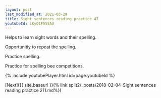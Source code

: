 ```yaml
---
layout: post
last_modified_at: 2021-03-29
title: Sight sentences reading practice 47
youtubeId: iKyQ1F555AU
---
```

 
 
Helps to learn sight words and their spelling.

Opportunitiy to repeat the spelling. 

Practice spelling. 
 
Practice for spelling bee competitions. 
 
{% include youtubePlayer.html id=page.youtubeId %}
 
 

[Next]({{ site.baseurl }}{% link  split2/_posts/2018-02-04-Sight sentences reading practice 211.md%})
 
